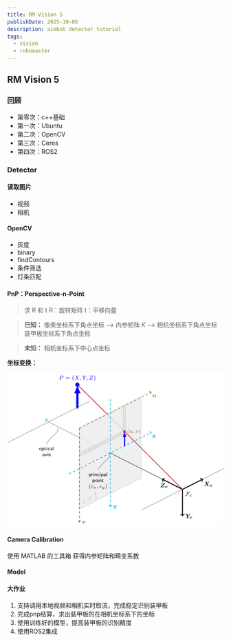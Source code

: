 ```yaml
---
title: RM Vision 5
publishDate: 2025-10-06
description: aimbot detector tutorial
tags:
  - vision
  - robomaster
---
```


## RM Vision 5


### 回顾

- 第零次：c++基础
- 第一次：Ubuntu
- 第二次：OpenCV
- 第三次：Ceres
- 第四次：ROS2

### Detector

#### 读取图片

- 视频
- 相机

#### OpenCV
- 灰度
- binary
- findContours
- 条件筛选
- 灯条匹配

#### PnP：Perspective-n-Point
> 求 R 和 t
> R：旋转矩阵
> t：平移向量

> **已知：**
像素坐标系下角点坐标 --> 内参矩阵 *K* --> 相机坐标系下角点坐标
装甲板坐标系下角点坐标 

> **未知：**
相机坐标系下中心点坐标

**坐标变换：**

![PnP](camera.png)


#### Camera Calibration

使用 MATLAB 的工具箱
获得内参矩阵和畸变系数


#### Model

#### 大作业

1. 支持调用本地视频和相机实时取流，完成稳定识别装甲板
2. 完成pnp结算，求出装甲板的在相机坐标系下的坐标
3. 使用训练好的模型，提高装甲板的识别精度
4. 使用ROS2集成